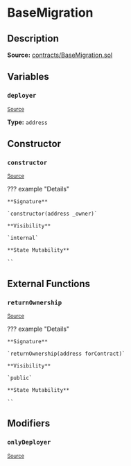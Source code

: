 # BaseMigration

## Description

**Source:** [contracts/BaseMigration.sol](https://github.com/Synthetixio/synthetix/tree/v2.50.2-ovm-alpha/contracts/BaseMigration.sol)

## Variables

### `deployer`

<sub>[Source](https://github.com/Synthetixio/synthetix/tree/v2.50.2-ovm-alpha/contracts/BaseMigration.sol#L6)</sub>

**Type:** `address`

## Constructor

### `constructor`

<sub>[Source](https://github.com/Synthetixio/synthetix/tree/v2.50.2-ovm-alpha/contracts/BaseMigration.sol#L8)</sub>

??? example "Details"

    **Signature**

    `constructor(address _owner)`

    **Visibility**

    `internal`

    **State Mutability**

    ``

## External Functions

### `returnOwnership`

<sub>[Source](https://github.com/Synthetixio/synthetix/tree/v2.50.2-ovm-alpha/contracts/BaseMigration.sol#L13)</sub>

??? example "Details"

    **Signature**

    `returnOwnership(address forContract)`

    **Visibility**

    `public`

    **State Mutability**

    ``

## Modifiers

### `onlyDeployer`

<sub>[Source](https://github.com/Synthetixio/synthetix/tree/v2.50.2-ovm-alpha/contracts/BaseMigration.sol#L34)</sub>
